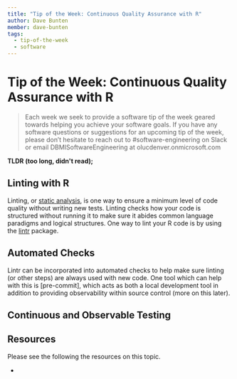 ```yaml
---
title: "Tip of the Week: Continuous Quality Assurance with R"
author: Dave Bunten
member: dave-bunten
tags:
  - tip-of-the-week
  - software
---
```


# Tip of the Week: Continuous Quality Assurance with R

> Each week we seek to provide a software tip of the week geared towards helping you achieve your software goals. If you have any software questions or suggestions for an upcoming tip of the week, please don’t hesitate to reach out to #software-engineering on Slack or email DBMISoftwareEngineering at olucdenver.onmicrosoft.com

__TLDR (too long, didn't read);__

## Linting with R

Linting, or [static analysis](https://en.wikipedia.org/wiki/Static_program_analysis), is one way to ensure a minimum level of code quality without writing new tests. Linting checks how your code is structured without running it to make sure it abides common language paradigms and logical structures. One way to lint your R code is by using the [lintr](https://github.com/r-lib/lintr) package.

## Automated Checks

Lintr can be incorporated into automated checks to help make sure linting (or other steps) are always used with new code. One tool which can help with this is [pre-commit], which acts as both a local development tool in addition to providing observability within source control (more on this later).

## Continuous and Observable Testing

## Resources

Please see the following the resources on this topic.

-

